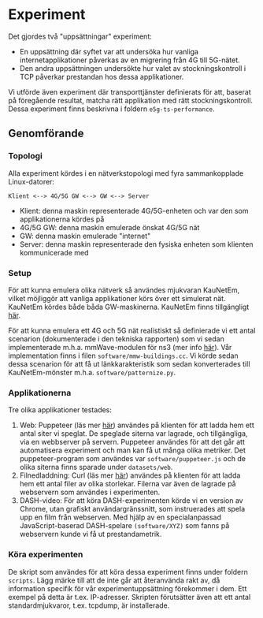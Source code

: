 # Experiment

Det gjordes två "uppsättningar" experiment:

- En uppsättning där syftet var att undersöka hur vanliga internetapplikationer påverkas av en migrering från 4G till 5G-nätet. 
- Den andra uppsättningen undersökte hur valet av stockningskontroll i TCP påverkar prestandan hos dessa applikationer.

Vi utförde även experiment där transporttjänster definierats för att, baserat på föregående resultat, matcha rätt applikation med rätt stockningskontroll. Dessa experiment finns beskrivna i foldern `e5g-ts-performance`.

## Genomförande


### Topologi
Alla experiment kördes i en nätverkstopologi med fyra sammankopplade Linux-datorer:

```
Klient <--> 4G/5G GW <--> GW <--> Server
```

- Klient: denna maskin representerade 4G/5G-enheten och var den som applikationerna kördes på
- 4G/5G GW: denna maskin emulerade önskat 4G/5G nät
- GW: denna maskin emulerade "internet"
- Server: denna maskin representerade den fysiska enheten som klienten kommunicerade med

### Setup
För att kunna emulera olika nätverk så användes mjukvaran KauNetEm, vilket möjliggör att vanliga applikationer körs över ett simulerat nät. KauNetEm kördes både båda GW-maskinerna. KauNetEm finns tillgängligt [här](https://git.cs.kau.se/pub/kaunetem).

För att kunna emulera ett 4G och 5G nät realistiskt så definierade vi ett antal scenarion (dokumenterade i den tekniska rapporten) som vi sedan implementerade m.h.a. mmWave-modulen för ns3 (mer info [här](https://github.com/nyuwireless-unipd/ns3-mmwave)). Vår implementation finns i filen `software/mmw-buildings.cc`. Vi körde sedan dessa scenarion för att få ut länkkarakteristik som sedan konverterades till KauNetEm-mönster m.h.a. `software/patternize.py`.

### Applikationerna
Tre olika applikationer testades:
1. Web: Puppeteer (läs mer [här](https://pptr.dev)) användes på klienten för att ladda hem ett antal siter vi speglat. De speglade siterna var lagrade, och tillgängliga, via en webbserver på servern. Puppeteer användes för att det går att automatisera experiment och man kan få ut många olika metriker. Det puppeteer-program som användes var `software/puppeteer.js` och de olika siterna finns sparade under `datasets/web`.
2. Filnedladdning: Curl (läs mer [här](https://curl.haxx.se)) användes på klienten för att ladda hem ett antal filer av olika storlekar. Filerna var även de lagrade på webservern som användes i experimenten. 
3. DASH-video: För att köra DASH-experimenten körde vi en version av Chrome, utan grafiskt användargränssnitt, som instruerades att spela upp en film från webserven. Med hjälp av en specialanpassad JavaScript-baserad DASH-spelare `(software/XYZ)` som fanns på webservern kunde vi få ut prestandametrik.

### Köra experimenten
De skript som användes för att köra dessa experiment finns under foldern `scripts`. Lägg märke till att de inte går att återanvända rakt av, då information specifik för vår experimentuppsättning förekommer i dem. Ett exempel på detta är t.ex. IP-adresser. Skripten förutsätter även att ett antal standardmjukvaror, t.ex. tcpdump, är installerade.

